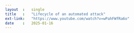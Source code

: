 ```yaml
---
layout  :   single
title   :   "Lifecycle of an automated attack"
ext-link:   "https://www.youtube.com/watch?v=wPahFWfRa6o"
date    :   2025-01-16
---
```

